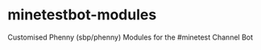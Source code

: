 minetestbot-modules
===================

Customised Phenny (sbp/phenny) Modules for the #minetest Channel Bot